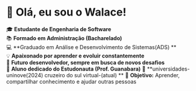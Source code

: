 # 👋 Olá, eu sou o Walace!  

🎓 **Estudante de Engenharia de Software**  
📚 **Formado em Administração  (Bacharelado)**  
💻 **Graduado em Análise e Desenvolvimento de Sistemas(ADS) **  
💡  **Apaixonado por aprender e evoluir constantemente**  
🚀 **Futuro desenvolvedor, sempre em busca de novos desafios**  
📖 **Aluno dedicado do Estudonauta (Prof. Guanabara)** 
🏢 **universidades- uninove(2024) cruzeiro do sul virtual-(atual) **
🤝 **Objetivo:** Aprender, compartilhar conhecimento e ajudar outras pessoas  

